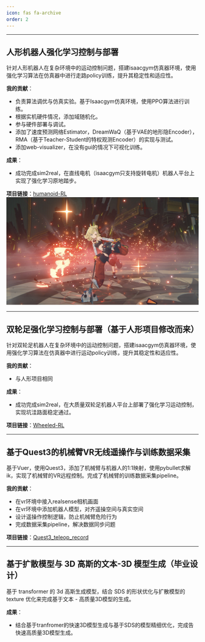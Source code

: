 ```yaml
---
icon: fas fa-archive
order: 2
---
```

___
## **人形机器人强化学习控制与部署**
针对人形机器人在复杂环境中的运动控制问题，搭建isaacgym仿真器环境，使用强化学习算法在仿真器中进行走路policy训练，提升其稳定性和适应性。

**我的贡献**：
- 负责算法调优与仿真实验。基于Isaacgym仿真环境，使用PPO算法进行训练。
- 根据实机硬件情况，添加域随机化。
- 参与硬件部署与调试。
- 添加了速度预测网络Estimator，DreamWaQ（基于VAE的地形隐Encoder），RMA（基于Teacher-Student的特权观测Encoder）的实现与测试。
- 添加web-visualizer，在没有gui的情况下可视化训练。

**成果**：
- 成功完成sim2real，在直线电机（isaacgym只支持旋转电机）机器人平台上实现了强化学习原地踏步。

**项目链接**：[humanoid-RL](https://github.com/Urutoramarin2000/humanoid-rl)
![人形机器人](../assets/img/test.jpg)

___

## **双轮足强化学习控制与部署（基于人形项目修改而来）**
针对双轮足机器人在复杂环境中的运动控制问题，搭建isaacgym仿真器环境，使用强化学习算法在仿真器中进行运动policy训练，提升其稳定性和适应性。

**我的贡献**：
- 与人形项目相同

**成果**：
- 成功完成sim2real，在大质量双轮足机器人平台上部署了强化学习运动控制，实现坑洼路面稳定通过。

**项目链接**：[Wheeled-RL](https://github.com/Urutoramarin2000/wheeled_rl)

___

## **基于Quest3的机械臂VR无线遥操作与训练数据采集**
基于Vuer，使用Quest3，添加了机械臂与机器人的1:1映射，使用pybullet求解ik，实现了机械臂的VR远程控制。完成了机械臂的训练数据采集pipeline。

**我的贡献**：
- 在vr环境中接入realsense相机画面
- 在vr环境中添加机器人模型，对齐遥操空间与真实空间
- 设计遥操作控制逻辑，防止机械臂危险行为
- 完成数据采集pipeline，解决数据同步问题



**项目链接**：[Quest3_teleop_record](https://github.com/Urutoramarin2000/quest3_teleop_record)

___
## **基于扩散模型与 3D 高斯的文本-3D 模型生成（毕业设计）**
基于 transformer 的 3d 高斯生成模型，结合 SDS 的形状优化与扩散模型的texture 优化来完成基于文本 - 高质量3D模型的生成。

**成果**：
- 结合基于tranfromer的快速3D模型生成与基于SDS的模型精细优化，完成告快速高质量3D模型生成。
